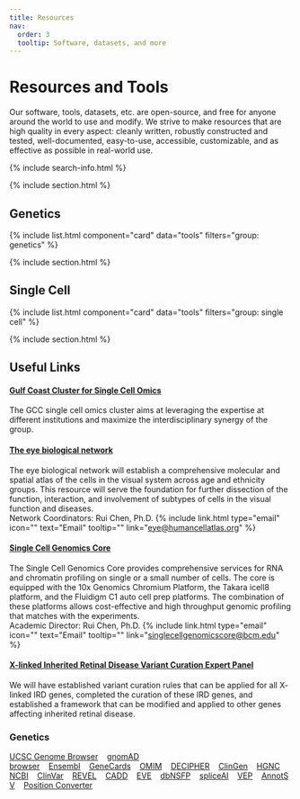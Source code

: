 ```yaml
---
title: Resources
nav:
  order: 3
  tooltip: Software, datasets, and more
---
```


# <i class="fas fa-tools"></i>Resources and Tools

Our software, tools, datasets, etc. are open-source, and free for anyone around the world to use and modify. We strive to make resources that are high quality in every aspect: cleanly written, robustly constructed and tested, well-documented, easy-to-use, accessible, customizable, and as effective as possible in real-world use.

{% include search-info.html %}

{% include section.html %}

## Genetics

{% include list.html component="card" data="tools" filters="group: genetics" %}

{% include section.html %}

## Single Cell

{% include list.html component="card" data="tools" filters="group: single cell" %}

{% include section.html %}

## Useful Links


#### [Gulf Coast Cluster for Single Cell Omics](https://www.gulfcoastconsortia.org/home/research/single-cell-omics/)
The GCC single cell omics cluster aims at leveraging the expertise at different institutions and maximize the interdisciplinary synergy of the group.
#### [The eye biological network](https://www.humancellatlas.org/biological-networks/)
The eye biological network will establish a comprehensive molecular and spatial atlas of the cells in the visual system across age and ethnicity groups. This resource will serve the foundation for further dissection of the function, interaction, and involvement of subtypes of cells in the visual function and diseases.
<br>Network Coordinators: Rui Chen, Ph.D. {% include link.html type="email" icon="" text="Email" tooltip="" link="eye@humancellatlas.org" %}
#### [Single Cell Genomics Core](https://www.bcm.edu/research/atc-core-labs/single-cell-genomics-core)
The Single Cell Genomics Core provides comprehensive services for RNA and chromatin profiling on single or a small number of cells.
The core is equipped with the 10x Genomics Chromium Platform, the Takara icell8 platform, and the Fluidigm C1 auto cell prep platforms. The combination of these platforms allows cost-effective and high throughput genomic profiling that matches with the experiments.
<br>Academic Director: Rui Chen, Ph.D. {% include link.html type="email" icon="" text="Email" tooltip="" link="singlecellgenomicscore@bcm.edu" %}
#### [X-linked Inherited Retinal Disease Variant Curation Expert Panel](https://clinicalgenome.org/affiliation/50086/)
We will have established variant curation rules that can be applied for all X- linked IRD genes, completed the curation of these IRD genes, and established a framework that can be modified and applied to other genes affecting inherited retinal disease.

### Genetics
[UCSC Genome Browser](https://genome.ucsc.edu)&nbsp;&nbsp;&nbsp;&nbsp;[gnomAD browser](https://gnomad.broadinstitute.org/)&nbsp;&nbsp;&nbsp;&nbsp;[Ensembl](http://useast.ensembl.org/index.html)&nbsp;&nbsp;&nbsp;&nbsp;[GeneCards](https://www.genecards.org/)&nbsp;&nbsp;&nbsp;&nbsp;[OMIM](https://omim.org/)&nbsp;&nbsp;&nbsp;&nbsp;[DECIPHER](https://www.deciphergenomics.org/browser)&nbsp;&nbsp;&nbsp;&nbsp;[ClinGen](https://search.clinicalgenome.org/kb/genes/curations?page=1&size=25&search=)&nbsp;&nbsp;&nbsp;&nbsp;[HGNC](https://www.genenames.org/tools/search/#!/?query=&rows=20&start=0&filter=document_type:gene)&nbsp;&nbsp;&nbsp;&nbsp;[NCBI](https://www.ncbi.nlm.nih.gov/)&nbsp;&nbsp;&nbsp;&nbsp;[ClinVar](https://www.ncbi.nlm.nih.gov/clinvar/)&nbsp;&nbsp;&nbsp;&nbsp;[REVEL](https://sites.google.com/site/revelgenomics/about)&nbsp;&nbsp;&nbsp;&nbsp;[CADD](https://cadd.gs.washington.edu/)&nbsp;&nbsp;&nbsp;&nbsp;[EVE](https://evemodel.org/)&nbsp;&nbsp;&nbsp;&nbsp;[dbNSFP](http://database.liulab.science/dbNSFP)&nbsp;&nbsp;&nbsp;&nbsp;[spliceAI](https://spliceailookup.broadinstitute.org/)&nbsp;&nbsp;&nbsp;&nbsp;[VEP](https://useast.ensembl.org/Tools/VEP)&nbsp;&nbsp;&nbsp;&nbsp;[AnnotSV](https://lbgi.fr/AnnotSV/runjob)&nbsp;&nbsp;&nbsp;&nbsp;[Position Converter](https://mutalyzer.nl/position-converter)
